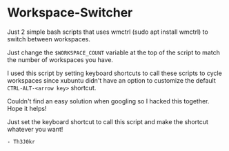 # Workspace-Switcher

Just 2 simple bash scripts that uses wmctrl (sudo apt install wmctrl) to switch between workspaces.

Just change the `$WORKSPACE_COUNT` variable at the top of the script to match the number of workspaces you have.

I used this script by setting keyboard shortcuts to call these scripts to cycle workspaces since xubuntu didn't have an option to customize the default `CTRL-ALT-<arrow key>` shortcut.

Couldn't find an easy solution when googling so I hacked this together. Hope it helps!

Just set the keyboard shortcut to call this script and make the shortcut whatever you want!

`- Th3J0kr`

